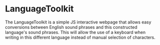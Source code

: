 # LanguageToolkit
The LanguageToolkit is a simple JS interactive webpage that allows easy conversions between English sound phrases and this constructed language's sound phrases. This will allow the use of a keyboard when writing in this different language instead of manual selection of characters.
